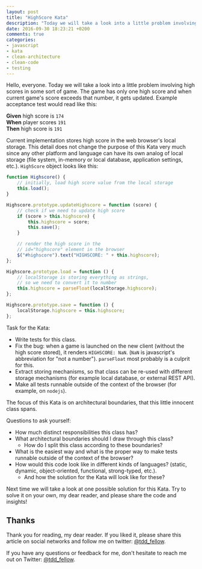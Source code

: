 ```yaml
---
layout: post
title: "HighScore Kata"
description: "Today we will take a look into a little problem involving high scores in some sort of game. The game has only one high score and when current game's score exceeds that number, it gets updated. Example acceptance test would read like this..."
date: 2016-09-30 18:23:21 +0200
comments: true
categories:
- javascript
- kata
- clean-architecture
- clean-code
- testing
---
```


Hello, everyone. Today we will take a look into a little problem involving high scores in some sort of game. The game has only one high score and when current game's score exceeds that number, it gets updated. Example acceptance test would read like this:

**Given** high score is `174`  
**When** player scores `191`  
**Then** high score is `191`  

<!--more-->

Current implementation stores high score in the web browser's local storage. This detail does not change the purpose of this Kata very much since any other platform and language can have its own analog of local storage (file system, in-memory or local database, application settings, etc.). `HighScore` object looks like this:

```javascript
function Highscore() {
    // initially, load high score value from the local storage
    this.load();
}

Highscore.prototype.updateHighscore = function (score) {
    // check if we need to update high score
    if (score > this.highscore) {
        this.highscore = score;
        this.save();
    }

    // render the high score in the
    // id="highscore" element in the browser
    $("#highscore").text("HIGHSCORE: " + this.highscore);
};

Highscore.prototype.load = function () {
    // localStorage is storing everything as strings,
    // so we need to convert it to number
    this.highscore = parseFloat(localStorage.highscore);
};

Highscore.prototype.save = function () {
    localStorage.highscore = this.highscore;
};
```

Task for the Kata:

- Write tests for this class.
- Fix the bug: when a game is launched on the new client (without the high score stored), it renders `HIGHSCORE: NaN`. (`NaN` is javascript's abbreviation for "not a number"). `parseFloat` most probably is a culprit for this.
- Extract storing mechanisms, so that class can be re-used with different storage mechanisms (for example local database, or external REST API).
- Make all tests runnable outside of the context of the browser (for example, on `nodejs`).

The focus of this Kata is on architectural boundaries, that this little innocent class spans.

Questions to ask yourself:

- How much distinct responsibilities this class has?
- What architectural boundaries should I draw through this class?
  - How do I split this class according to these boundaries?
- What is the easiest way and what is the proper way to make tests runnable outside of the context of the browser?
- How would this code look like in different kinds of languages? (static, dynamic, object-oriented, functional, strong-typed, etc.).
  - And how the solution for the Kata will look like for these?

Next time we will take a look at one possible solution for this Kata. Try to solve it on your own, my dear reader, and please share the code and insights!

## Thanks

Thank you for reading, my dear reader. If you liked it, please share this article on social networks and follow me on twitter: [@tdd_fellow](https://twitter.com/tdd_fellow).

If you have any questions or feedback for me, don't hesitate to reach me out on Twitter: [@tdd_fellow](https://twitter.com/tdd_fellow).
